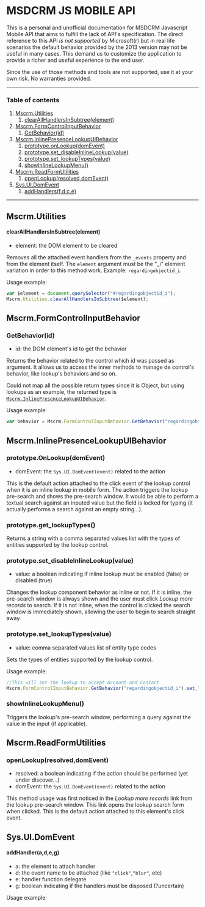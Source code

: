 # MSDCRM JS MOBILE API

This is a personal and unofficial documentation for MSDCRM Javascript Mobile API that aims to fulfill the lack of API's specification. The direct reference to this API *is not supported* by Microsoft(r) but in real life scenarios the default behavior provided by the 2013 version may not be useful in many cases. This demand us to customize the application to provide a richer and useful experience to the end user.

Since the use of those methods and tools are not supported, use it at your own risk. No warranties provided.

---
### Table of contents

1. [Mscrm.Utilities](#mscrmutilities)
    1. [clearAllHandlersInSubtree(element)](#clearallhandlersinsubtreeelement)
1. [Mscrm.FormControlInputBehavior](#mscrmformcontrolinputbehavior)
    1. [GetBehavior(id)](#getbehaviorid)
1. [Mscrm.InlinePresenceLookupUIBehavior](#mscrminlinepresencelookupuibehavior)
    1. [prototype.onLookup(domEvent)](#prototypeonlookupdomevent)
    1. [prototype.set_disableInlineLookup(value)](#prototypesetdisableinlinelookupvalue)
    1. [prototype.set_lookupTypes(value)](#prototypesetlookuptypesvalue)
    1. [showInlineLookupMenu()](#showinlinelookupmenu)
1. [Mscrm.ReadFormUtilities](#mscrm.readformutilities)
    1. [openLookup(resolved,domEvent)](#openlookupresolveddomevent)
1. [Sys.UI.DomEvent](#sysuidomevent)
    1. [addHandlers(f,d,c,e)](#addhandlersfdce)
---
## Mscrm.Utilities
#### clearAllHandlersInSubtree(element)
- element: the DOM element to be cleared

Removes all the attached event handlers from the `_events` property and from the element itself. The `element` argument must be the "_i" element variation in order to this method work. Example: `regardingobjectid_i`.

Usage example:
```js
var $element = document.querySelector("#regardingobjectid_i");
Mscrm.Utilities.clearAllHandlersInSubtree($element);
```

## Mscrm.FormControlInputBehavior
### GetBehavior(id)
- id: the DOM element's id to get the behavior

Returns the behavior related to the control which id was passed as argument. It allows us to access the inner methods to manage de control's behavior, like lookup's behaviors and so on.

Could not map all the possible return types since it is Object, but using lookups as an example, the returned type is [`Mscrm.InlinePresenceLookupUIBehavior`](#mscrm.inlinepresencelookupuibehavior).

Usage example:
```js
var behavior = Mscrm.FormControlInputBehavior.GetBehavior("regardingobjectid_i");
```

## Mscrm.InlinePresenceLookupUIBehavior
### prototype.OnLookup(domEvent)
- domEvent: the `Sys.UI.DomEvent(event)` related to the action

This is the default action attached to the click event of the lookup control when it is an inline lookup in mobile form. The action triggers the lookup pre-search and shows the pre-search window. It would be able to perform a textual search against an inputed value but the field is locked for typing (it actually performs a search against an empty string...).

### prototype.get_lookupTypes()

Returns a string with a comma separated values list with the types of entities supported by the lookup control.

### prototype.set_disableInlineLookup(value)
- value: a boolean indicating if inline lookup must be enabled (false) or disabled (true)

Changes the lookup component behavior as inline or not. If it is inline, the pre-search window is always shown and the user must click *Lookup more records* to search. If it is not inline, when the control is clicked the search window is immediately shown, allowing the user to begin to search straight away.

### prototype.set_lookupTypes(value)
- value: comma separated values list of entity type codes

Sets the types of entities supported by the lookup control.

Usage example:
```js
//This will set the lookup to accept Account and Contact
Mscrm.FormControlInputBehavior.GetBehavior("regardingobjectid_i").set_lookupTypes("1,2");
```

### showInlineLookupMenu()
Triggers the lookup's pre-search window, performing a query against the value in the input (if applicable).

## Mscrm.ReadFormUtilities
### openLookup(resolved,domEvent)
- resolved: a boolean indicating if the action should be performed (yet under discover...)
- domEvent: the `Sys.UI.DomEvent(event)` related to the action

This method usage was first noticed in the *Lookup more records* link from the lookup pre-search window. This link opens the lookup search form when clicked. This is the default action attached to this element's click event.

## Sys.UI.DomEvent
#### addHandler(a,d,e,g)
- a: the element to attach handler
- d: the event name to be attached (like `"click"`,`"blur"`, etc)
- e: handler function delegate 
- g: boolean indicating if the handlers must be disposed (?uncertain)

Usage example:



